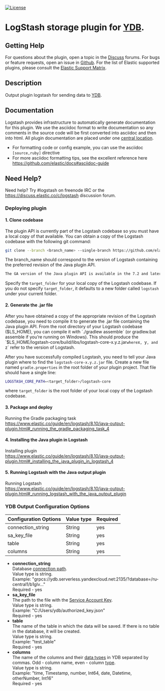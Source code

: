 [![License](https://img.shields.io/badge/License-Apache%202.0-blue.svg)](https://github.com/ydb-platform/ydb-logstash-storage-plugin/blob/main/LICENSE)

# LogStash storage plugin for [YDB](https://ydb.tech/).

## Getting Help

For questions about the plugin, open a topic in the [Discuss](https://discuss.elastic.co/) 
forums. For bugs or feature requests, open an issue in 
[Github](https://github.com/logstash-plugins/logstash-integration-elastic_enterprise_search). 
For the list of Elastic supported plugins, please consult the 
[Elastic Support Matrix](https://www.elastic.co/support/matrix#matrix_logstash_plugins).

## Description

Output plugin logstash for sending data to [YDB](https://ydb.tech/).

## Documentation

Logstash provides infrastructure to automatically generate documentation for this plugin. We use the asciidoc format to write documentation so any comments in the source code will be first converted into asciidoc and then into html. All plugin documentation are placed under one [central location](http://www.elastic.co/guide/en/logstash/current/).

- For formatting code or config example, you can use the asciidoc `[source,ruby]` directive
- For more asciidoc formatting tips, see the excellent reference here https://github.com/elastic/docs#asciidoc-guide

## Need Help?

Need help? Try #logstash on freenode IRC or the https://discuss.elastic.co/c/logstash discussion forum.


### Deploying plugin

#### 1. Clone codebase
The plugin API is currently part of the Logstash codebase so you must have a local copy of that available. 
You can obtain a copy of the Logstash codebase with the following git command:  
```sh
git clone --branch <branch_name> --single-branch https://github.com/elastic/logstash.git <target_folder>
```
The branch_name should correspond to the version of Logstash containing the preferred revision of the Java plugin API.
```sh
The GA version of the Java plugin API is available in the 7.2 and later branches of the Logstash codebase.
```
Specify the `target_folder` for your local copy of the Logstash codebase. If you do not specify `target_folder`, 
it defaults to a new folder called `logstash` under your current folder.

#### 2. Generate the .jar file

After you have obtained a copy of the appropriate revision of the Logstash codebase, you need to compile it to generate 
the .jar file containing the Java plugin API. From the root directory of your Logstash codebase ($LS_HOME), you can 
compile it with `./gradlew assemble` (or gradlew.bat assemble if you’re running on Windows). This should produce the
`$LS_HOME/logstash-core/build/libs/logstash-core-x.y.z.jar` where `x`, `y`, and `z` refer to the version of Logstash.  

After you have successfully compiled Logstash, you need to tell your Java plugin where to find the
`logstash-core-x.y.z.jar` file. Create a new file named `gradle.properties` in the root folder of your plugin project. 
That file should have a single line:
```sh
LOGSTASH_CORE_PATH=<target_folder>/logstash-core
```

where `target_folder` is the root folder of your local copy of the Logstash codebase.

#### 3. Package and deploy

Running the Gradle packaging task  
https://www.elastic.co/guide/en/logstash/8.10/java-output-plugin.html#_running_the_gradle_packaging_task_4

#### 4. Installing the Java plugin in Logstash  
Installing plugin   
https://www.elastic.co/guide/en/logstash/8.10/java-output-plugin.html#_installing_the_java_plugin_in_logstash_4

#### 5. Running Logstash with the Java output plugin

Running Logstash   
https://www.elastic.co/guide/en/logstash/8.10/java-output-plugin.html#_running_logstash_with_the_java_output_plugin

### YDB Output Configuration Options

 Configuration Options  | Value type | Required |
|-----------------------|------------|----------|
| connection_string     | String     | yes      |
| sa_key_file           | String     | yes      |
| table                 | String     | yes      |
| columns               | String     | yes      |

* **connection_string**   
  Database [connection path](https://ydb.tech/en/docs/concepts/connect#endpoint).   
  Value type is string.  
  Example: "grpcs://ydb.serverless.yandexcloud.net:2135/?database=/ru-central1/b1glv..."  
  Required - yes
* **sa_key_file**  
  The path to the file with the [Service Account Key](https://ydb.tech/en/docs/concepts/auth).  
  Value type is string.  
  Example: "C:/Users/ydb/authorized_key.json"  
  Required - yes
* **table**  
  The name of the table in which the data will be saved. If there is no table in the database, it will be created.  
  Value type is string.  
  Example: "test_table"  
  Required - yes
* **columns**  
  The name of the columns and their
  [data types](https://ydb.tech/en/docs/yql/reference/types/primitive?ysclid=lnk9l3q0bu575933036) in YDB separated by
  commas. Odd - column name, even - column
  [type](https://ydb.tech/en/docs/yql/reference/types/primitive?ysclid=lnk9l3q0bu575933036).  
  Value type is string.  
  Example: "time, Timestamp, number, Int64, date, Datetime, otherNumber, Int16"  
  Required - yes



